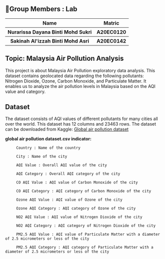 ## 🥼Group Members : Lab

<table>

<tr>

  <th>Name</th>
  <th>Matric</th>
  
<tr>  

  <th>Nurarissa Dayana Binti Mohd Sukri</th>
  
  <th>A20EC0120</th>
  
 </tr>
 
 <tr>
 
   <th>Sakinah Al'izzah Binti Mohd Asri</th> 
   
   <th>A20EC0142</th>
   
 </tr>
 
 </table>
 
## Topic: Malaysia Air Pollution Analysis
This project is about Malaysia Air Pollution exploratory data analysis. This dataset contains geolocated data regarding the following pollutants: Nitrogen Dioxide, Ozone, Carbon Monoxide, and Particulate Matter. It enables us to analyze the air pollution levels in Malaysia based on the AQI value and category. 

## Dataset
The dataset consists of AQI values of different pollutants for many cities all over the world. This dataset has 12 columns and 23463 rows. 
The dataset can be downloaded from Kaggle: <a href="https://www.kaggle.com/datasets/hasibalmuzdadid/global-air-pollution-dataset">Global air pollution dataset</a>

**global air pollution dataset.csv indicator:**

         Country : Name of the country

         City : Name of the city

         AQI Value : Overall AQI value of the city

         AQI Category : Overall AQI category of the city

         CO AQI Value : AQI value of Carbon Monoxide of the city

         CO AQI Category : AQI category of Carbon Monoxide of the city

         Ozone AQI Value : AQI value of Ozone of the city

         Ozone AQI Category : AQI category of Ozone of the city

         NO2 AQI Value : AQI value of Nitrogen Dioxide of the city

         NO2 AQI Category : AQI category of Nitrogen Dioxide of the city

         PM2.5 AQI Value : AQI value of Particulate Matter with a diameter of 2.5 micrometers or less of the city

         PM2.5 AQI Category : AQI category of Particulate Matter with a diameter of 2.5 micrometers or less of the city
